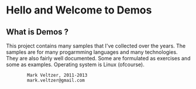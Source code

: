 Hello and Welcome to Demos
==========================
What is Demos ?
---------------
This project contains many samples that I've collected over the years.
The samples are for many progarmming languages and many technologies.
They are also fairly well documented.
Some are formulated as exercises and some as examples.
Operating system is Linux (ofcourse).

			Mark Veltzer, 2011-2013
			mark.veltzer@gmail.com

